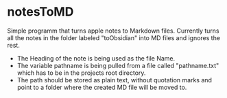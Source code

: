 # notesToMD
 Simple programm that turns apple notes to Markdown files.
 Currently turns all the notes in the folder labeled "toObsidian" into MD files and ignores the rest. 
 
 - The Heading of the note is being used as the file Name.
 - The variable pathname is being pulled from a file called "pathname.txt" which has to be in the projects root directory. 
 - The path should be stored as plain text, without quotation marks and point to a folder where the created MD file will be moved to.
